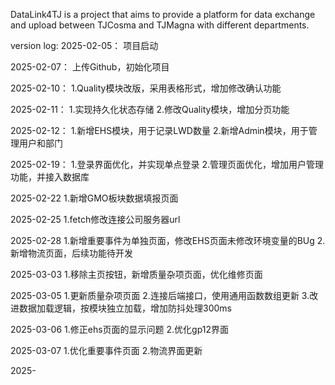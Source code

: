 DataLink4TJ is a project that aims to provide a platform for data exchange and upload between TJCosma and TJMagna with different departments.

version log: 
2025-02-05：
项目启动

2025-02-07：
上传Github，初始化项目

2025-02-10：
1.Quality模块改版，采用表格形式，增加修改确认功能

2025-02-11：
1.实现持久化状态存储
2.修改Quality模块，增加分页功能

2025-02-12：
1.新增EHS模块，用于记录LWD数量
2.新增Admin模块，用于管理用户和部门

2025-02-19：
1.登录界面优化，并实现单点登录
2.管理页面优化，增加用户管理功能，并接入数据库

2025-02-22
1.新增GMO板块数据填报页面

2025-02-25
1.fetch修改连接公司服务器url

2025-02-28
1.新增重要事件为单独页面，修改EHS页面未修改环境变量的BUg
2.新增物流页面，后续功能待开发

2025-03-03
1.移除主页按钮，新增质量杂项页面，优化维修页面

2025-03-05
1.更新质量杂项页面
2.连接后端接口，使用通用函数数组更新
3.改进数据加载逻辑，按模块独立加载，增加防抖处理300ms

2025-03-06
1.修正ehs页面的显示问题
2.优化gp12界面

2025-03-07
1.优化重要事件页面
2.物流界面更新

2025-